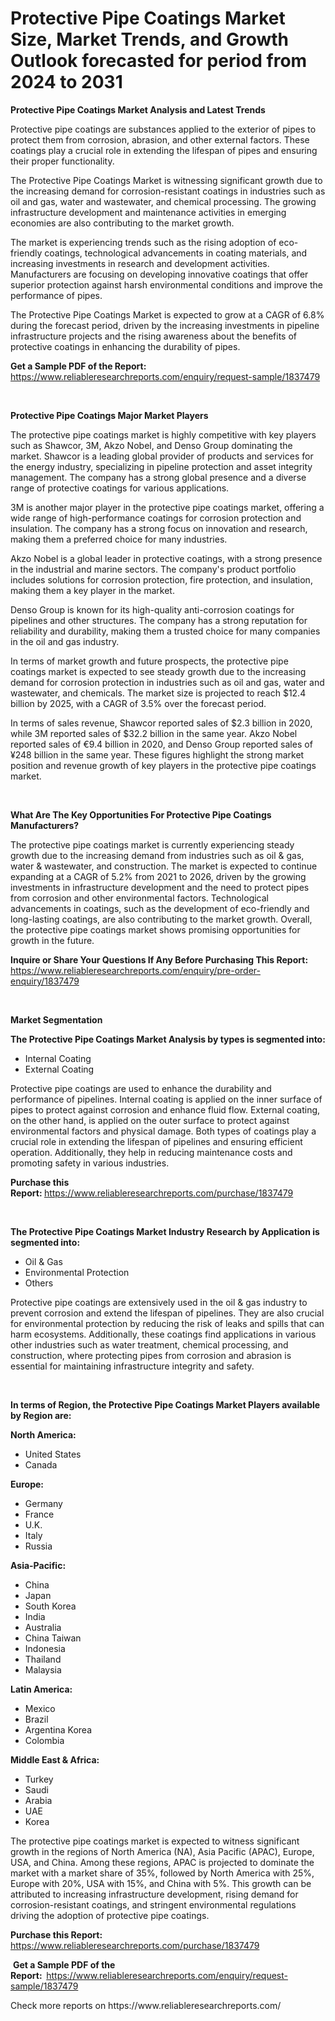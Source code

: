 <p><h1>Protective Pipe Coatings Market Size, Market Trends, and Growth Outlook forecasted for period from 2024 to 2031</h1></p><p><strong>Protective Pipe Coatings Market Analysis and Latest Trends</strong></p>
<p><p>Protective pipe coatings are substances applied to the exterior of pipes to protect them from corrosion, abrasion, and other external factors. These coatings play a crucial role in extending the lifespan of pipes and ensuring their proper functionality.</p><p>The Protective Pipe Coatings Market is witnessing significant growth due to the increasing demand for corrosion-resistant coatings in industries such as oil and gas, water and wastewater, and chemical processing. The growing infrastructure development and maintenance activities in emerging economies are also contributing to the market growth.</p><p>The market is experiencing trends such as the rising adoption of eco-friendly coatings, technological advancements in coating materials, and increasing investments in research and development activities. Manufacturers are focusing on developing innovative coatings that offer superior protection against harsh environmental conditions and improve the performance of pipes.</p><p>The Protective Pipe Coatings Market is expected to grow at a CAGR of 6.8% during the forecast period, driven by the increasing investments in pipeline infrastructure projects and the rising awareness about the benefits of protective coatings in enhancing the durability of pipes.</p></p>
<p><strong>Get a Sample PDF of the Report:&nbsp;</strong> <a href="https://www.reliableresearchreports.com/enquiry/request-sample/1837479">https://www.reliableresearchreports.com/enquiry/request-sample/1837479</a></p>
<p>&nbsp;</p>
<p><strong>Protective Pipe Coatings Major Market Players</strong></p>
<p><p>The protective pipe coatings market is highly competitive with key players such as Shawcor, 3M, Akzo Nobel, and Denso Group dominating the market. Shawcor is a leading global provider of products and services for the energy industry, specializing in pipeline protection and asset integrity management. The company has a strong global presence and a diverse range of protective coatings for various applications.</p><p>3M is another major player in the protective pipe coatings market, offering a wide range of high-performance coatings for corrosion protection and insulation. The company has a strong focus on innovation and research, making them a preferred choice for many industries.</p><p>Akzo Nobel is a global leader in protective coatings, with a strong presence in the industrial and marine sectors. The company's product portfolio includes solutions for corrosion protection, fire protection, and insulation, making them a key player in the market.</p><p>Denso Group is known for its high-quality anti-corrosion coatings for pipelines and other structures. The company has a strong reputation for reliability and durability, making them a trusted choice for many companies in the oil and gas industry.</p><p>In terms of market growth and future prospects, the protective pipe coatings market is expected to see steady growth due to the increasing demand for corrosion protection in industries such as oil and gas, water and wastewater, and chemicals. The market size is projected to reach $12.4 billion by 2025, with a CAGR of 3.5% over the forecast period.</p><p>In terms of sales revenue, Shawcor reported sales of $2.3 billion in 2020, while 3M reported sales of $32.2 billion in the same year. Akzo Nobel reported sales of €9.4 billion in 2020, and Denso Group reported sales of ¥248 billion in the same year. These figures highlight the strong market position and revenue growth of key players in the protective pipe coatings market.</p></p>
<p>&nbsp;</p>
<p><strong>What Are The Key Opportunities For Protective Pipe Coatings Manufacturers?</strong></p>
<p><p>The protective pipe coatings market is currently experiencing steady growth due to the increasing demand from industries such as oil & gas, water & wastewater, and construction. The market is expected to continue expanding at a CAGR of 5.2% from 2021 to 2026, driven by the growing investments in infrastructure development and the need to protect pipes from corrosion and other environmental factors. Technological advancements in coatings, such as the development of eco-friendly and long-lasting coatings, are also contributing to the market growth. Overall, the protective pipe coatings market shows promising opportunities for growth in the future.</p></p>
<p><strong>Inquire or Share Your Questions If Any Before Purchasing This Report:</strong> <a href="https://www.reliableresearchreports.com/enquiry/pre-order-enquiry/1837479">https://www.reliableresearchreports.com/enquiry/pre-order-enquiry/1837479</a></p>
<p>&nbsp;</p>
<p><strong>Market Segmentation</strong></p>
<p><strong>The Protective Pipe Coatings Market Analysis by types is segmented into:</strong></p>
<p><ul><li>Internal Coating</li><li>External Coating</li></ul></p>
<p><p>Protective pipe coatings are used to enhance the durability and performance of pipelines. Internal coating is applied on the inner surface of pipes to protect against corrosion and enhance fluid flow. External coating, on the other hand, is applied on the outer surface to protect against environmental factors and physical damage. Both types of coatings play a crucial role in extending the lifespan of pipelines and ensuring efficient operation. Additionally, they help in reducing maintenance costs and promoting safety in various industries.</p></p>
<p><strong>Purchase this Report:&nbsp;</strong><a href="https://www.reliableresearchreports.com/purchase/1837479">https://www.reliableresearchreports.com/purchase/1837479</a></p>
<p>&nbsp;</p>
<p><strong>The Protective Pipe Coatings Market Industry Research by Application is segmented into:</strong></p>
<p><ul><li>Oil & Gas</li><li>Environmental Protection</li><li>Others</li></ul></p>
<p><p>Protective pipe coatings are extensively used in the oil & gas industry to prevent corrosion and extend the lifespan of pipelines. They are also crucial for environmental protection by reducing the risk of leaks and spills that can harm ecosystems. Additionally, these coatings find applications in various other industries such as water treatment, chemical processing, and construction, where protecting pipes from corrosion and abrasion is essential for maintaining infrastructure integrity and safety.</p></p>
<p>&nbsp;</p>
<p><strong>In terms of Region, the Protective Pipe Coatings Market Players available by Region are:</strong></p>
<p>
    <p> <strong> North America: </strong>
        <ul>
            <li>United States</li>
            <li>Canada</li>
        </ul>
        </p> 
    <p> <strong> Europe: </strong>
        <ul>
            <li>Germany</li>
            <li>France</li>
            <li>U.K.</li>
            <li>Italy</li>
            <li>Russia</li>
        </ul>
        </p> 
    <p> <strong> Asia-Pacific: </strong>
        <ul>
            <li>China</li>
            <li>Japan</li>
            <li>South Korea</li>
            <li>India</li>
            <li>Australia</li>
            <li>China Taiwan</li>
            <li>Indonesia</li>
            <li>Thailand</li>
            <li>Malaysia</li>
        </ul>
        </p> 
    <p> <strong> Latin America: </strong>
        <ul>
            <li>Mexico</li>
            <li>Brazil</li>
            <li>Argentina Korea</li>
            <li>Colombia</li>
        </ul>
        </p> 
    <p> <strong> Middle East & Africa: </strong>
        <ul>
            <li>Turkey</li>
            <li>Saudi</li>
            <li>Arabia</li>
            <li>UAE</li>
            <li>Korea</li>
        </ul>
    </p>
    </p>
<p><p>The protective pipe coatings market is expected to witness significant growth in the regions of North America (NA), Asia Pacific (APAC), Europe, USA, and China. Among these regions, APAC is projected to dominate the market with a market share of 35%, followed by North America with 25%, Europe with 20%, USA with 15%, and China with 5%. This growth can be attributed to increasing infrastructure development, rising demand for corrosion-resistant coatings, and stringent environmental regulations driving the adoption of protective pipe coatings.</p></p>
<p><strong>Purchase this Report: </strong><a href="https://www.reliableresearchreports.com/purchase/1837479">https://www.reliableresearchreports.com/purchase/1837479</a></p>
<p>&nbsp;<strong>Get a Sample PDF of the Report:&nbsp;&nbsp;</strong><a href="https://www.reliableresearchreports.com/enquiry/request-sample/1837479">https://www.reliableresearchreports.com/enquiry/request-sample/1837479</a></p>
<p><strong></strong></p>
<p>Check more reports on https://www.reliableresearchreports.com/</p>